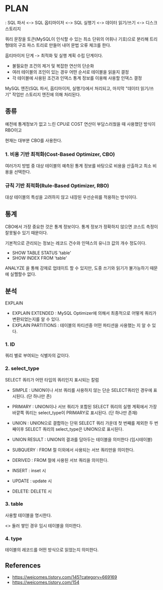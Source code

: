 # PLAN

: SQL 파서 <-> SQL 옵티마이저 <-> SQL 실행기 <-> 데이터 읽기/쓰기 <-> 디스크 스토리지

쿼리 문장을 토큰(MySQL이 인식할 수 있는 최소 단위의 어휘나 기호)으로 분리해 트리 형태의 구조 파스 트리로 만들어 내어 문법 오류 체크를 한다. 

옵티마이저 단계 -> 최적화 및 실행 계획 수립 단계이다.

- 불필요한 조건의 제거 및 복잡한 연산의 단순화
- 여러 테이블의 조인이 있는 경우 어떤 순서로 테이블을 읽을지 결정
- 각 테이블에 사용된 조건과 인덱스 통계 정보를 이용해 사용할 인덱스 결정
 
MySQL 엔진(SQL 파서, 옵티마이저, 실행기)에서 처리되고, 마지막 "데이터 읽기/쓰기" 작업만 스토리지 엔진에 의해 처리된다.


## 종류 

예전에 통계정보가 없고 느린 CPU로 COST 연산이 부담스러웠을 때 사용했던 방식이 RBO이고 

현재는 대부분 CBO를 사용한다.

### 1. 비용 기반 최적화(Cost-Based Optimizer, CBO)

여러가지 방법 중 대상 테이블의 예측된 통계 정보를 바탕으로 비용을 산출하고 최소 비용을 선택한다.
     
### 규칙 기반 최적화(Rule-Based Optimizer, RBO)

대상 테이블의 특성을 고려하지 않고 내장된 우선순위를 적용하는 방식이다. 

## 통계 

CBO에서 가장 중요한 것은 통계 정보이다. 통계 정보가 정확하지 않으면 코스트 측정이 잘못될수 있기 때문이다.

기본적으로 관리되는 정보는 레코드 건수와 인덱스의 유니크 값의 개수 정도이다.

- SHOW TABLE STATUS 'table'
- SHOW INDEX FROM 'table'

ANALYZE 을 통해 강제로 업데이트 할 수 있지만, 도중 쓰기와 읽기가 불가능하기 때문에 실핼할수 없다.


## 분석 

EXPLAIN 

- EXPLAIN EXTENDED : MySQL Optimizer에 의해서 최종적으로 어떻게 쿼리가 변환되었는지를 알 수 있다.
- EXPLAIN PARTITIONS : 테이블의 파티션중 어떤 파티션을 사용했는 지 알 수 있다.


### 1. ID

쿼리 별로 부여되는 식별자의 값이다.

### 2. select_type

SELECT 쿼리가 어떤 타입의 쿼리인지 표시되는 칼럼

- SIMPLE : UNION이나 서브 쿼리를 사용하지 않는 단순 SELECT쿼리인 경우에 표시된다. (단 하나만 존)

- PRIMARY : UNION이나 서브 쿼리가 포함된 SELECT 쿼리의 실행 계획에서 가장 바깥쪽 쿼리는 select_type이 PRIMARY로 표시된다. (단 하나만 존재)

- UNION : UNION으로 결합하는 단위 SELECT 쿼리 가운데 첫 번째를 제외한 두 번째이후 SELECT 쿼리의 select_type은 UNION으로 표시된다.

- UNION RESULT : UNION의 결과를 담아두는 테이블을 의미한다 (임시테이블)

- SUBQUERY : FROM 절 이외에서 사용되는 서브 쿼리만을 의미한다.

- DERIVED :  FROM 절에 사용된 서브 쿼리을 의미한다.

- INSERT : inset 시 

- UPDATE : update 시 

- DELETE: DELETE 시 


### 3. table
            
사용할 테이블을 명시한다.

<> 둘러 쌓인 경우 임시 테이블을 의미한다.

### 4. type

테이블의 레코드를 어떤 방식으로 읽었는지 의미한다.




 

## References

- https://weicomes.tistory.com/145?category=669169
- https://weicomes.tistory.com/154
